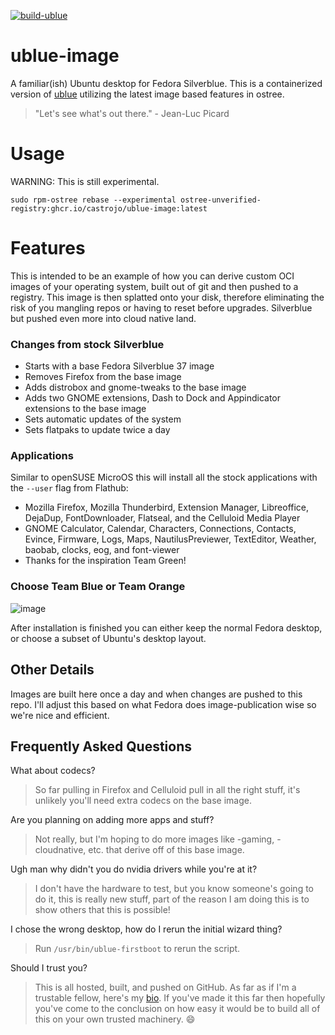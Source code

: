 [![build-ublue](https://github.com/castrojo/ublue-image/actions/workflows/build.yml/badge.svg)](https://github.com/castrojo/ublue-image/actions/workflows/build.yml)

# ublue-image
A familiar(ish) Ubuntu desktop for Fedora Silverblue.
This is a containerized version of [ublue](https://ublue.it) utilizing the latest image based features in ostree.

> "Let's see what's out there." - Jean-Luc Picard

# Usage

WARNING: This is still experimental.

    sudo rpm-ostree rebase --experimental ostree-unverified-registry:ghcr.io/castrojo/ublue-image:latest

# Features

This is intended to be an example of how you can derive custom OCI images of your operating system, built out of git and then pushed to a registry. This image is then splatted onto your disk, therefore eliminating the risk of you mangling repos or having to reset before upgrades. Silverblue but pushed even more into cloud native land. 

### Changes from stock Silverblue

- Starts with a base Fedora Silverblue 37 image
- Removes Firefox from the base image
- Adds distrobox and gnome-tweaks to the base image
- Adds two GNOME extensions, Dash to Dock and Appindicator extensions to the base image
- Sets automatic updates of the system 
- Sets flatpaks to update twice a day

### Applications

Similar to openSUSE MicroOS this will install all the stock applications with the `--user` flag from Flathub:
- Mozilla Firefox, Mozilla Thunderbird, Extension Manager, Libreoffice, DejaDup, FontDownloader, Flatseal, and the Celluloid Media Player
- GNOME Calculator, Calendar, Characters, Connections, Contacts, Evince, Firmware, Logs, Maps, NautilusPreviewer, TextEditor, Weather, baobab, clocks, eog, and font-viewer
- Thanks for the inspiration Team Green!

### Choose Team Blue or Team Orange

![image](https://user-images.githubusercontent.com/1264109/205803912-cbce5490-762f-4674-8fc1-8cb498884dfa.png)

After installation is finished you can either keep the normal Fedora desktop, or choose a subset of Ubuntu's desktop layout.

## Other Details

Images are built here once a day and when changes are pushed to this repo. I'll adjust this based on what Fedora does image-publication wise so we're nice and efficient. 

## Frequently Asked Questions

What about codecs?

> So far pulling in Firefox and Celluloid pull in all the right stuff, it's unlikely you'll need extra codecs on the base image.

Are you planning on adding more apps and stuff?

> Not really, but I'm hoping to do more images like -gaming, -cloudnative, etc. that derive off of this base image.

Ugh man why didn't you do nvidia drivers while you're at it?

> I don't have the hardware to test, but you know someone's going to do it, this is really new stuff, part of the reason I am doing this is to show others that this is possible!

I chose the wrong desktop, how do I rerun the initial wizard thing?

> Run `/usr/bin/ublue-firstboot` to rerun the script. 

Should I trust you?

> This is all hosted, built, and pushed on GitHub. As far as if I'm a trustable fellow, here's my [bio](https://www.ypsidanger.com/about/). If you've made it this far then hopefully you've come to the conclusion on how easy it would be to build all of this on your own trusted machinery. :smile: 
